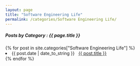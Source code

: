 ```yaml
---
layout: page
title: "Software Engineering Life"
permalink: /categories/Software Engineering Life/
---
```


<h5> Posts by Category : {{ page.title }} </h5>

<div class="card">
{% for post in site.categories["Software Engineering Life"] %}
 <li class="category-posts"><span>{{ post.date | date_to_string }}</span> &nbsp; <a href="{{ post.url }}">{{ post.title }}</a></li>
{% endfor %}
</div>